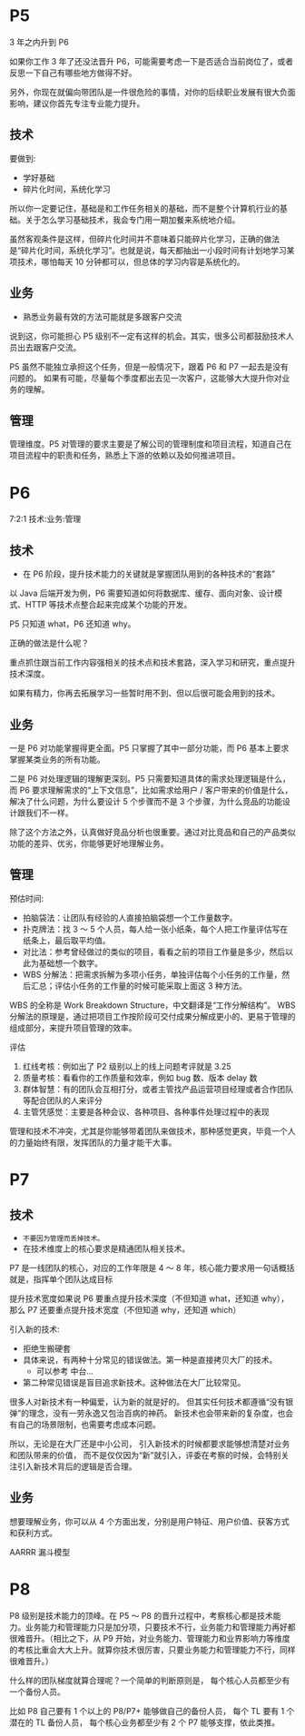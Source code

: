 # P5

3 年之内升到 P6

如果你工作 3 年了还没法晋升 P6，可能需要考虑一下是否适合当前岗位了，或者反思一下自己有哪些地方做得不好。

另外，你现在就偏向带团队是一件很危险的事情，对你的后续职业发展有很大负面影响，建议你首先专注专业能力提升。

## 技术

要做到:

- 学好基础
- 碎片化时间，系统化学习

所以你一定要记住，基础是和工作任务相关的基础，而不是整个计算机行业的基础。关于怎么学习基础技术，我会专门用一期加餐来系统地介绍。

虽然客观条件是这样，但碎片化时间并不意味着只能碎片化学习，正确的做法是“碎片化时间，系统化学习”。也就是说，每天都抽出一小段时间有计划地学习某项技术，哪怕每天 10 分钟都可以，但总体的学习内容是系统化的。

## 业务

- 熟悉业务最有效的方法可能就是多跟客户交流

说到这，你可能担心 P5 级别不一定有这样的机会。其实，很多公司都鼓励技术人员出去跟客户交流。

P5 虽然不能独立承担这个任务，但是一般情况下，跟着 P6 和 P7 一起去是没有问题的。
如果有可能，尽量每个季度都出去见一次客户，这能够大大提升你对业务的理解。

## 管理

管理维度。P5 对管理的要求主要是了解公司的管理制度和项目流程，知道自己在项目流程中的职责和任务，熟悉上下游的依赖以及如何推进项目。

# P6

7:2:1
技术:业务:管理

## 技术

- 在 P6 阶段，提升技术能力的关键就是掌握团队用到的各种技术的“套路”

以 Java 后端开发为例，P6 需要知道如何将数据库、缓存、面向对象、设计模式、HTTP 等技术点整合起来完成某个功能的开发。

P5 只知道 what，P6 还知道 why。

正确的做法是什么呢？

重点抓住跟当前工作内容强相关的技术点和技术套路，深入学习和研究，重点提升技术深度。

如果有精力，你再去拓展学习一些暂时用不到、但以后很可能会用到的技术。

## 业务

一是 P6 对功能掌握得更全面。P5 只掌握了其中一部分功能，而 P6 基本上要求掌握某类业务的所有功能。

二是 P6 对处理逻辑的理解更深刻。P5 只需要知道具体的需求处理逻辑是什么，而 P6 要求理解需求的“上下文信息”，比如需求给用户 / 客户带来的价值是什么，解决了什么问题，为什么要设计 5 个步骤而不是 3 个步骤，为什么竞品的功能设计跟我们不一样。

除了这个方法之外，认真做好竞品分析也很重要。通过对比竞品和自己的产品类似功能的差异、优劣，你能够更好地理解业务。

## 管理

预估时间:

- 拍脑袋法：让团队有经验的人直接拍脑袋想一个工作量数字。
- 扑克牌法：找 3 ～ 5 个人员，每人给一张小纸条，每个人把工作量评估写在纸条上，最后取平均值。
- 对比法：参考曾经做过的类似的项目，看看之前的项目工作量是多少，然后以此为基础想一个数字。
- WBS 分解法：把需求拆解为多项小任务，单独评估每个小任务的工作量，然后汇总；评估小任务的工作量的时候可能采取上面这 3 种方法。

WBS 的全称是 Work Breakdown Structure，中文翻译是“工作分解结构”。
WBS 分解法的原理是，通过把项目工作按阶段可交付成果分解成更小的、更易于管理的组成部分，来提升项目管理的效率。

评估

1. 红线考核：例如出了 P2 级别以上的线上问题考评就是 3.25
2. 质量考核：看看你的工作质量和效率，例如 bug 数、版本 delay 数
3. 群体智慧：有的团队会互相打分，或者主管找产品运营项目经理或者合作团队等配合团队的人来评分
4. 主管凭感觉：主要是各种会议、各种项目、各种事件处理过程中的表现

管理和技术不冲突，尤其是你能够带着团队来做技术，那种感觉更爽，毕竟一个人的力量始终有限，发挥团队的力量才能干大事。

# P7

## 技术

- `不要因为管理而丢掉技术。`
- 在技术维度上的核心要求是精通团队相关技术。

P7 是一线团队的核心，对应的工作年限是 4 ～ 8 年，核心能力要求用一句话概括就是，指挥单个团队达成目标

提升技术宽度如果说 P6 要重点提升技术深度（不但知道 what，还知道 why），那么 P7 还要重点提升技术宽度（不但知道 why，还知道 which）

引入新的技术:

- 拒绝生搬硬套
- 具体来说，有两种十分常见的错误做法。第一种是直接拷贝大厂的技术。
  - 可以参考 中台...
- 第二种常见错误是盲目追求新技术。这种做法在大厂比较常见。

很多人对新技术有一种偏爱，认为新的就是好的。
但其实任何技术都遵循“没有银弹”的理念，没有一劳永逸又包治百病的神药。
新技术也会带来新的复杂度，也会有自己的场景限制，也需要考虑成本问题。

所以，无论是在大厂还是中小公司，
引入新技术的时候都要求能够想清楚对业务和团队带来的价值，
而不是仅仅因为“新”就引入，评委在考察的时候，会特别关注引入新技术背后的逻辑是否合理。

## 业务

想要理解业务，你可以从 4 个方面出发，分别是用户特征、用户价值、获客方式和获利方式。

AARRR 漏斗模型

# P8

P8 级别是技术能力的顶峰。在 P5 ～ P8 的晋升过程中，考察核心都是技术能力。业务能力和管理能力只是加分项，只要技术不行，业务能力和管理能力再好都很难晋升。（相比之下，从 P9 开始，对业务能力、管理能力和业界影响力等维度的考核比重会大大上升。就算你技术很厉害，只要业务能力和管理能力不行，同样很难晋升。）

什么样的团队梯度就算合理呢？一个简单的判断原则是，
每个核心人员都至少有一个备份人员。

比如 P8 自己要有 1 个以上的 P8/P7+ 能够做自己的备份人员，
每个 TL 要有 1 个潜在的 TL 备份人员，
每个核心业务都至少有 2 个 P7 能够支撑，依此类推。
